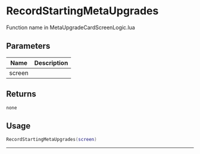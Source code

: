 # RecordStartingMetaUpgrades

Function name in MetaUpgradeCardScreenLogic.lua

## Parameters

| Name   | Description |
| ------ | ----------- |
| screen |             |

## Returns

`none`

## Usage

```lua
RecordStartingMetaUpgrades(screen)
```

---
